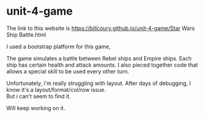 # unit-4-game

The link to this website is  https://billcoury.github.io/unit-4-game/Star Wars Ship Battle.html


I used a bootstrap platform for this game,

The game simulates a battle between Rebel ships and Empire ships.
Each ship has certain health and attack amounts.
I also pieced together code that allows a special skill to be used every other turn.

Unfortunately, i'm really struggling with layout.  After days of debugging, I know it's a layout/format/col/row issue.  
But i can't seem to find it.

Will keep working on it.
